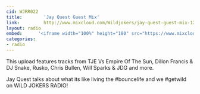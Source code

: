 ```yaml
---
cid: WJRR022
title:        'Jay Quest Guest Mix'
link:         http://www.mixcloud.com/Wildjokers/jay-quest-guest-mix-12-14-14/
layout: radio
embed:		'<iframe width="100%" height="180" src="https://www.mixcloud.com/widget/iframe/?embed_type=widget_standard&amp;embed_uuid=330ad324-29df-4425-bf5e-246e060f9487&amp;feed=https%3A%2F%2Fwww.mixcloud.com%2FWildjokers%2Fjay-quest-guest-mix-12-14-14%2F&amp;hide_cover=1&amp;hide_tracklist=1&amp;replace=0" frameborder="0"></iframe>'
categories:
- radio
---
```


This upload features tracks from TJE Vs Empire Of The Sun, Dillon Francis & DJ Snake, Rusko, Chris Bullen, Will Sparks & JDG and more.

Jay Quest talks about what its like living the #bouncelife and we #getwild on WILD JOKERS RADIO!